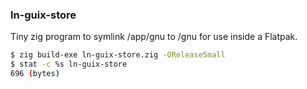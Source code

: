 ### ln-guix-store

Tiny zig program to symlink /app/gnu to /gnu for use inside a Flatpak.

```bash
$ zig build-exe ln-guix-store.zig -OReleaseSmall
$ stat -c %s ln-guix-store
696 (bytes)
```
